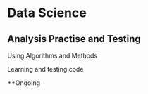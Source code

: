 # Data Science 

## Analysis Practise and Testing

Using Algorithms and Methods

Learning and testing code

**Ongoing

